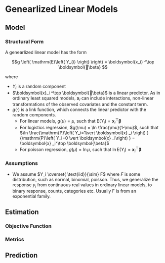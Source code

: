 # Genearlized Linear Models


## Model

### Structural Form

A genearlized linear model has the form


$$g \left( \mathrm{E}\left( Y_{i} \right) \right) = \boldsymbol{x_i} ^\top \boldsymbol{\beta} $$

where

- $Y_{i}$ is a random component
- $\boldsymbol{x}_i ^\top \boldsymbol{\beta}$ is a linear predictor. As in ordinary least squared models, $\boldsymbol{x}_{i}$ can include interactions, non-linear transformations of the observed covariates and the constant term.
- $g(\cdot)$ is a link function, which connects the linear predictor with the random components.
  - For linear models, $g(\mu)=\mu$, such that $\mathrm{E}\left( Y_i \right) = \boldsymbol{x} _i ^\top \boldsymbol{\beta}$
  - For logistics regression, $g(\mu) = \ln \frac{\mu}{1-\mu}$, such that $\ln \frac{\mathrm{P}\left( Y_i=1\vert \boldsymbol{x} _i \right) }{\mathrm{P}\left( Y_i=0 \vert \boldsymbol{x} _i\right) } = \boldsymbol{x} _i^\top \boldsymbol{\beta}$
  - For poisson regression, $g(\mu) = \ln \mu$, such that $\ln \mathrm{E}\left( Y_i \right)  = \boldsymbol{x} _i^\top \boldsymbol{\beta}$

### Assumptions

- We assume $Y_i \overset{  \text{iid}}{\sim} F$ where $F$ is some distribution, such as normal, binomial, poisson. Thus, we generalize the response $y_i$ from continuous real values in ordinary linear models, to binary response, counts, categories etc. Usually F is from an exponential family.

## Estimation

### Objective Function

### Metrics

## Prediction
